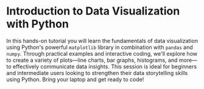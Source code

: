 # Introduction to Data Visualization with Python

In this hands-on tutorial you will learn the fundamentals of data visualization using Python's powerful `matplotlib` library in combination with `pandas` and `numpy`. Through practical examples and interactive coding, we'll explore how to create a variety of plots—line charts, bar graphs, histograms, and more—to effectively communicate data insights. This session is ideal for beginners and intermediate users looking to strengthen their data storytelling skills using Python. Bring your laptop and get ready to code!

